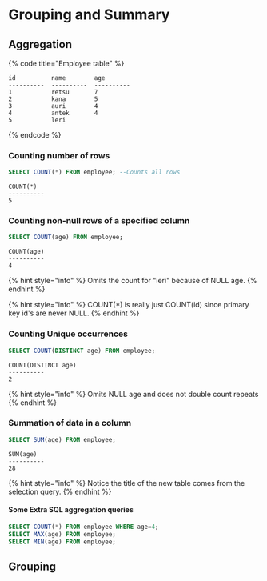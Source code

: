# Grouping and Summary

## Aggregation

{% code title="Employee table" %}
```
id          name        age     
----------  ----------  ----------
1           retsu       7         
2           kana        5         
3           auri        4         
4           antek       4         
5           leri             
```
{% endcode %}

### Counting number of rows

```sql
SELECT COUNT(*) FROM employee; --Counts all rows
```

```text
COUNT(*)
----------
5
```

### Counting non-null rows of a specified column

```sql
SELECT COUNT(age) FROM employee;
```

```text
COUNT(age)
----------
4
```

{% hint style="info" %}
Omits the count for "leri" because of NULL age.
{% endhint %}

{% hint style="info" %}
COUNT\(\*\) is really just COUNT\(id\) since primary key id's are never NULL.
{% endhint %}

### Counting Unique occurrences

```sql
SELECT COUNT(DISTINCT age) FROM employee;
```

```text
COUNT(DISTINCT age)
----------
2
```

{% hint style="info" %}
Omits NULL age and does not double count repeats
{% endhint %}

### Summation of data in a column

```sql
SELECT SUM(age) FROM employee;
```

```text
SUM(age)
----------
28
```

{% hint style="info" %}
Notice the title of the new table comes from the selection query.
{% endhint %}

#### Some Extra SQL aggregation queries

```sql
SELECT COUNT(*) FROM employee WHERE age=4;
SELECT MAX(age) FROM employee;
SELECT MIN(age) FROM employee;
```

## Grouping

